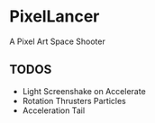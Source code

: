 # PixelLancer
 A Pixel Art Space Shooter

## TODOS

- Light Screenshake on Accelerate
- Rotation Thrusters Particles
- Acceleration Tail